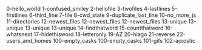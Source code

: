 0-hello_world
1-confused_smiley
2-hellofile
3-twofiles
4-lastlines
5-firstlines
6-third_line
7-file
8-cwd_state
9-duplicate_last_line
10-no_more_js
11-directories
12-newest_files
12-newest_files
12-newest_files
13-unique
13-unique
13-unique
13-unique
14-findthatword
15-countthatword
16-whatsnext
17-hidethisword
18-letteronly
19-AZ
20-hiago
21-reverse
22-users_and_homes
100-empty_casks
100-empty_casks
101-gifs
102-acrostic
